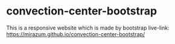 # convection-center-bootstrap
This is a responsive website which is made by bootstrap
live-link: https://mirazum.github.io/convection-center-bootstrap/
